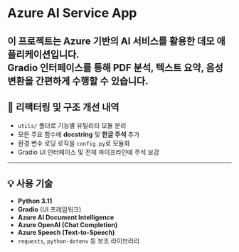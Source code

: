 # Azure AI Service App
이 프로젝트는 Azure 기반의 AI 서비스를 활용한 데모 애플리케이션입니다.  
Gradio 인터페이스를 통해 PDF 분석, 텍스트 요약, 음성 변환을 간편하게 수행할 수 있습니다.
---
## 🔧 리팩터링 및 구조 개선 내역
- `utils/` 폴더로 기능별 유틸리티 모듈 분리
- 모든 주요 함수에 **docstring** 및 **한글 주석** 추가
- 환경 변수 로딩 로직을 `config.py`로 모듈화
- Gradio UI 인터페이스 및 전체 파이프라인에 주석 보강
---
## 💡 사용 기술
- **Python 3.11**
- **Gradio** (UI 프레임워크)
- **Azure AI Document Intelligence**
- **Azure OpenAI (Chat Completion)**
- **Azure Speech (Text-to-Speech)**
- `requests`, `python-dotenv` 등 보조 라이브러리

